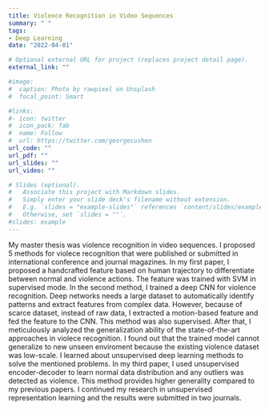 ```yaml
---
title: Violence Recognition in Video Sequences
summary: " "
tags:
- Deep Learning
date: "2022-04-01"

# Optional external URL for project (replaces project detail page).
external_link: ""

#image:
#  caption: Photo by rawpixel on Unsplash
#  focal_point: Smart

#links:
#- icon: twitter
#  icon_pack: fab
#  name: Follow
#  url: https://twitter.com/georgecushen
url_code: ""
url_pdf: ""
url_slides: ""
url_video: ""

# Slides (optional).
#   Associate this project with Markdown slides.
#   Simply enter your slide deck's filename without extension.
#   E.g. `slides = "example-slides"` references `content/slides/example-slides.md`.
#   Otherwise, set `slides = ""`.
#slides: example
---
```


My master thesis was violence recognition in video sequences. I proposed 5 methods for violece recognition that were published or submitted in international conference and journal magazines. In my first paper, I proposed a handcrafted feature based on human trajectory to differentiate between normal and violence actions. The feature was trained with SVM in supervised mode. In the second method, I trained a deep CNN for violence recognition. Deep networks needs a large dataset to automatically identify patterns and extract features from complex data. However, because of scarce dataset, instead of raw data, I extracted a motion-based feature and fed the feature to the CNN. This method was also supervised. After that, I meticulously analyzed the generalization ability of the state-of-the-art approaches in violece recognition. I found out that the trained model cannot generalize to new unseen enviroment because the existing violence dataset was low-scale. I learned about unsupervised deep learning methods to solve the mentioned problems. In my third paper, I used unsupervised encoder-decoder to learn normal data distribution and any outliers was detected as violence. This method provides higher generality compared to my previous papers. I continued my research in unsupervised representation learning and the results were submitted in two journals. 